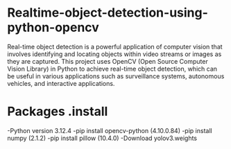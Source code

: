 # Realtime-object-detection-using-python-opencv
Real-time object detection is a powerful application of computer vision that involves identifying and locating objects within video streams or images as they are captured. This project uses OpenCV (Open Source Computer Vision Library) in Python to achieve real-time object detection, which can be useful in various applications such as surveillance systems, autonomous vehicles, and interactive applications.

# Packages .install
-Python version 3.12.4
-pip install opencv-python (4.10.0.84)
-pip install numpy (2.1.2)
-pip install pillow (10.4.0)
-Download yolov3.weights
